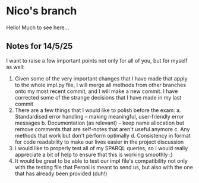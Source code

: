 # Nico's branch
Hello! Much to see here...

## Notes for 14/5/25

I want to raise a few important points not only for all of you, but for myself as well:
1. Given some of the very important changes that I have made that apply to the whole impl.py file, I will merge all methods from other branches onto my most recent commit, and I will make a new commit. I have corrected some of the strange decisions that I have made in my last commit
2. There are a few things that I would like to polish before the exam:
    a. Standardised error handling – making meaningful, user-friendly error messages
    b. Documentation (as relevant) – keep name allocation but remove comments that are self-notes that aren't useful anymore
    c. Any methods that work but don't perform optimally
    d. Consistency in format for code readability to make our lives easier in the project discussion
4. I would like to properly test all of my SPARQL queries, so I would really appreciate a bit of help to ensure that this is working smoothly :)
5. It would be great to be able to test our impl file's compatibility not only with the testing file that Peroni is meant to send us, but also with the one that has already been provided (duh!)
